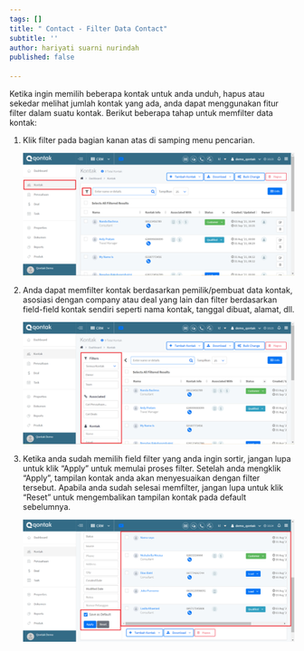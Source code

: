 ```yaml
---
tags: []
title: " Contact - Filter Data Contact"
subtitle: ''
author: hariyati suarni nurindah
published: false

---
```

Ketika ingin memilih beberapa kontak untuk anda unduh, hapus atau sekedar melihat jumlah kontak yang ada, anda dapat menggunakan fitur filter dalam suatu kontak. Berikut beberapa tahap untuk memfilter data kontak:

1. Klik filter pada bagian kanan atas di samping menu pencarian. 

   ![](/uploads/filterkontak.PNG)
2. Anda dapat memfilter kontak berdasarkan pemilik/pembuat data kontak, asosiasi dengan company atau deal yang lain dan filter berdasarkan field-field kontak sendiri seperti nama kontak, tanggal dibuat, alamat, dll.

   ![](/uploads/filterkontak2.PNG)
3. Ketika anda sudah memilih field filter yang anda ingin sortir, jangan lupa untuk klik “Apply” untuk memulai proses filter. Setelah anda mengklik “Apply”, tampilan kontak anda akan menyesuaikan dengan filter tersebut. Apabila anda sudah selesai memfilter, jangan lupa untuk klik “Reset” untuk mengembalikan tampilan kontak pada default sebelumnya.

   ![](/uploads/filterkontak3.PNG)